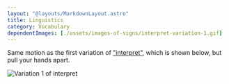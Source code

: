 ```yaml
---
layout: "@layouts/MarkdownLayout.astro"
title: Linguistics
category: Vocabulary
dependentImages: [./assets/images-of-signs/interpret-variation-1.gif]
---
```


Same motion as the first variation of ["interpret"](./interpret#variation-1),
which is shown below, but pull your hands apart.

![Variation 1 of interpret](@signs/interpret-variation-1.gif)

